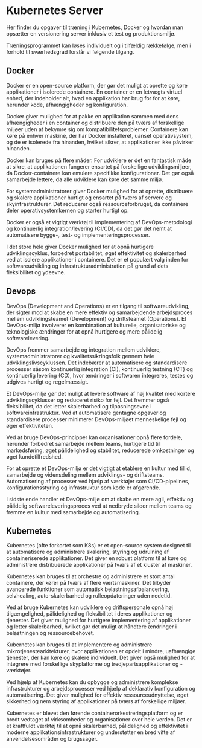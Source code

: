 # Kubernetes Server

Her finder du opgaver til træning i Kubernetes, Docker og hvordan man opsætter en versionering server inklusiv et test og produktionsmiljø.

Træningsprogrammet kan løses individuelt og i tilfældig rækkefølge, men i forhold til sværhedsgrad forslår vi følgende tilgang.

## Docker

Docker er en open-source platform, der gør det muligt at oprette og køre applikationer i isolerede containere. En container er en letvægts virtuel enhed, der indeholder alt, hvad en applikation har brug for for at køre, herunder kode, afhængigheder og konfiguration.

Docker giver mulighed for at pakke en applikation sammen med dens afhængigheder i en container og distribuere den på tværs af forskellige miljøer uden at bekymre sig om kompatibilitetsproblemer. Containere kan køre på enhver maskine, der har Docker installeret, uanset operativsystem, og de er isolerede fra hinanden, hvilket sikrer, at applikationer ikke påvirker hinanden.

Docker kan bruges på flere måder. For udviklere er det en fantastisk måde at sikre, at applikationen fungerer ensartet på forskellige udviklingsmiljøer, da Docker-containere kan emulere specifikke konfigurationer. Det gør også samarbejde lettere, da alle udviklere kan køre det samme miljø.

For systemadministratorer giver Docker mulighed for at oprette, distribuere og skalere applikationer hurtigt og ensartet på tværs af servere og skyinfrastrukturer. Det reducerer også ressourceforbruget, da containere deler operativsystemkernen og starter hurtigt op.

Docker er også et vigtigt værktøj til implementering af DevOps-metodologi og kontinuerlig integration/levering (CI/CD), da det gør det nemt at automatisere bygge-, test- og implementeringsprocesser.

I det store hele giver Docker mulighed for at opnå hurtigere udviklingscyklus, forbedret portabilitet, øget effektivitet og skalerbarhed ved at isolere applikationer i containere. Det er et populært valg inden for softwareudvikling og infrastrukturadministration på grund af dets fleksibilitet og ydeevne.

## Devops

DevOps (Development and Operations) er en tilgang til softwareudvikling, der sigter mod at skabe en mere effektiv og samarbejdende arbejdsproces mellem udviklingsteamet (Development) og driftsteamet (Operations). Et DevOps-miljø involverer en kombination af kulturelle, organisatoriske og teknologiske ændringer for at opnå hurtigere og mere pålidelig softwarelevering.

DevOps fremmer samarbejde og integration mellem udviklere, systemadministratorer og kvalitetssikringsfolk gennem hele udviklingslivscyklussen. Det indebærer at automatisere og standardisere processer såsom kontinuerlig integration (CI), kontinuerlig testning (CT) og kontinuerlig levering (CD), hvor ændringer i softwaren integreres, testes og udgives hurtigt og regelmæssigt.

Et DevOps-miljø gør det muligt at levere software af høj kvalitet med kortere udviklingscyklusser og reduceret risiko for fejl. Det fremmer også fleksibilitet, da det letter skalerbarhed og tilpasningsevne i softwareinfrastruktur. Ved at automatisere gentagne opgaver og standardisere processer minimerer DevOps-miljøet menneskelige fejl og øger effektiviteten.

Ved at bruge DevOps-principper kan organisationer opnå flere fordele, herunder forbedret samarbejde mellem teams, hurtigere tid til markedsføring, øget pålidelighed og stabilitet, reducerede omkostninger og øget kundetilfredshed.

For at oprette et DevOps-miljø er det vigtigt at etablere en kultur med tillid, samarbejde og vidensdeling mellem udviklings- og driftsteams. Automatisering af processer ved hjælp af værktøjer som CI/CD-pipelines, konfigurationsstyring og infrastruktur som kode er afgørende.

I sidste ende handler et DevOps-miljø om at skabe en mere agil, effektiv og pålidelig softwareleveringsproces ved at nedbryde siloer mellem teams og fremme en kultur med samarbejde og automatisering.

## Kubernetes

Kubernetes (ofte forkortet som K8s) er et open-source system designet til at automatisere og administrere skalering, styring og udrulning af containeriserede applikationer. Det giver en robust platform til at køre og administrere distribuerede applikationer på tværs af et kluster af maskiner.

Kubernetes kan bruges til at orchestre og administrere et stort antal containere, der kører på tværs af flere værtsmaskiner. Det tilbyder avancerede funktioner som automatisk belastningsafbalancering, selvhealing, auto-skalerbarhed og rulleopdateringer uden nedetid.

Ved at bruge Kubernetes kan udviklere og driftspersonale opnå høj tilgængelighed, pålidelighed og fleksibilitet i deres applikationer og tjenester. Det giver mulighed for hurtigere implementering af applikationer og letter skalerbarhed, hvilket gør det muligt at håndtere ændringer i belastningen og ressourcebehovet.

Kubernetes kan bruges til at implementere og administrere mikrotjenestearkitekturer, hvor applikationen er opdelt i mindre, uafhængige tjenester, der kan køre og skalere individuelt. Det giver også mulighed for at integrere med forskellige skyplatforme og tredjepartsapplikationer og -værktøjer.

Ved hjælp af Kubernetes kan du opbygge og administrere komplekse infrastrukturer og arbejdsprocesser ved hjælp af deklarativ konfiguration og automatisering. Det giver mulighed for effektiv ressourceudnyttelse, øget sikkerhed og nem styring af applikationer på tværs af forskellige miljøer.

Kubernetes er blevet den førende containerorkestreringsplatform og er bredt vedtaget af virksomheder og organisationer over hele verden. Det er et kraftfuldt værktøj til at opnå skalerbarhed, pålidelighed og effektivitet i moderne applikationsinfrastrukturer og understøtter en bred vifte af anvendelsesområder og brugssager.
